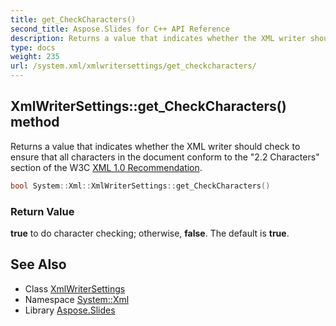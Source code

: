 ```yaml
---
title: get_CheckCharacters()
second_title: Aspose.Slides for C++ API Reference
description: Returns a value that indicates whether the XML writer should check to ensure that all characters in the document conform to the \"2.2 Characters\" section of the W3C .
type: docs
weight: 235
url: /system.xml/xmlwritersettings/get_checkcharacters/
---
```

## XmlWriterSettings::get_CheckCharacters() method


Returns a value that indicates whether the XML writer should check to ensure that all characters in the document conform to the \"2.2 Characters\" section of the W3C [XML 1.0 Recommendation](https://www.w3.org/TR/REC-xml/#charsets).

```cpp
bool System::Xml::XmlWriterSettings::get_CheckCharacters()
```


### Return Value

**true** to do character checking; otherwise, **false**. The default is **true**.

## See Also

* Class [XmlWriterSettings](../)
* Namespace [System::Xml](../../)
* Library [Aspose.Slides](../../../)